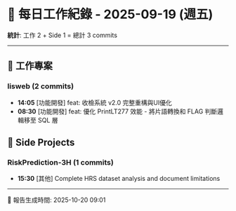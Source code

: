 # 📅 每日工作紀錄 - 2025-09-19 (週五)

**統計**: 工作 2 + Side 1 = 總計 3 commits

---

## 💼 工作專案

### lisweb (2 commits)

- **14:05** [功能開發] feat: 收檢系統 v2.0 完整重構與UI優化
- **08:30** [功能開發] feat: 優化 PrintLT277 效能 - 將片語轉換和 FLAG 判斷邏輯移至 SQL 層

## 🎨 Side Projects

### RiskPrediction-3H (1 commits)

- **15:30** [其他] Complete HRS dataset analysis and document limitations

---

📅 報告生成時間: 2025-10-20 09:01
